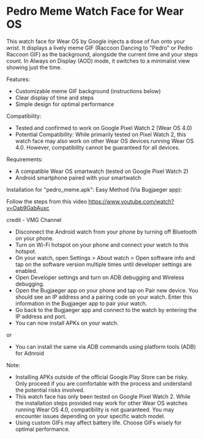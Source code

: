 # Pedro Meme Watch Face for Wear OS

This watch face for Wear OS by Google injects a dose of fun onto your wrist. It displays a lively meme GIF (Raccoon Dancing to "Pedro" or Pedro Raccoon GIF) as the background, alongside the current time and your steps count. In Always on Display (AOD) mode, it switches to a minimalist view showing just the time.

Features:

- Customizable meme GIF background (instructions below)
- Clear display of time and steps
- Simple design for optimal performance


Compatibility:

- Tested and confirmed to work on Google Pixel Watch 2 (Wear OS 4.0)
- Potential Compatibility: While primarily tested on Pixel Watch 2, this watch face may also work on other Wear OS devices running Wear OS 4.0. However, compatibility cannot be guaranteed for all devices.


Requirements:

- A compatible Wear OS smartwatch (tested on Google Pixel Watch 2)
- Android smartphone paired with your smartwatch


Installation for "pedro_meme.apk": 
Easy Method (Via Bugjaeger app):

Follow the steps from this video
https://www.youtube.com/watch?v=Oab9GabAuxc

credit - VMG Channel

- Disconnect the Android watch from your phone by turning off Bluetooth on your phone.
- Turn on Wi-Fi hotspot on your phone and connect your watch to this hotspot.
- On your watch, open Settings > About watch > Open software info and tap on the software version multiple times until developer settings are enabled.
- Open Developer settings and turn on ADB debugging and Wireless debugging.
- Open the Bugjaeger app on your phone and tap on Pair new device. You should see an IP address and a pairing code on your watch. Enter this information in the Bugjaeger app to pair your watch.
- Go back to the Bugjaeger app and connect to the watch by entering the IP address and port.
- You can now install APKs on your watch.

or

- You can install the same via ADB commands using platform tools (ADB) for Adnroid

Note:

- Installing APKs outside of the official Google Play Store can be risky. Only proceed if you are comfortable with the process and understand the potential risks involved.
- This watch face has only been tested on Google Pixel Watch 2. While the installation steps provided may work for other Wear OS watches running Wear OS 4.0, compatibility is not guaranteed. You may encounter issues depending on your specific watch model.
- Using custom GIFs may affect battery life. Choose GIFs wisely for optimal performance.